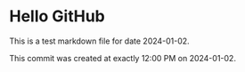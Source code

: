 # Hello GitHub
This is a test markdown file for date 2024-01-02.

This commit was created at exactly 12:00 PM on 2024-01-02.
